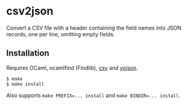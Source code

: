 csv2json
========

Convert a CSV file with a header containing the field names into
JSON records, one per line, omitting empty fields.

Installation
------------

Requires OCaml, ocamlfind (Findlib),
[csv](https://forge.ocamlcore.org/projects/csv/)
and [yojson](https://github.com/mjambon/yojson).

```
$ make
$ make install
```

Also supports `make PREFIX=... install` and `make BINDIR=... install`.
